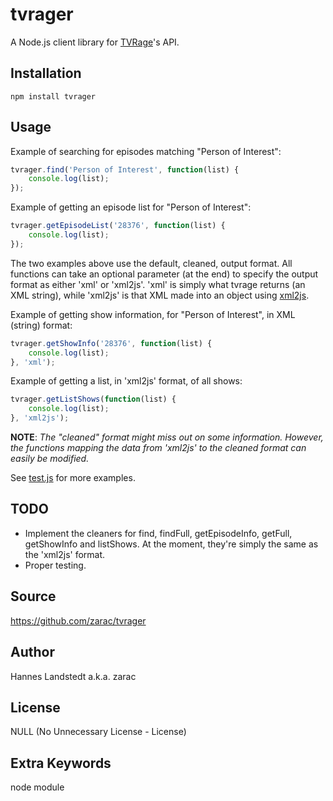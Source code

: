 # tvrager
A Node.js client library for [TVRage](http://www.tvrage.com)'s API.


## Installation
```
npm install tvrager
```


## Usage
Example of searching for episodes matching "Person of Interest":
```javascript
tvrager.find('Person of Interest', function(list) {
    console.log(list);
});
```

Example of getting an episode list for "Person of Interest":
```javascript
tvrager.getEpisodeList('28376', function(list) {
    console.log(list);
});
```

The two examples above use the default, cleaned, output format. All functions
can take an optional parameter (at the end) to specify the output format as
either 'xml' or 'xml2js'. 'xml' is simply what tvrage returns (an XML string),
while 'xml2js' is that XML made into an object using [xml2js][].

Example of getting show information, for "Person of Interest", in XML (string)
format:
```javascript
tvrager.getShowInfo('28376', function(list) {
    console.log(list);
}, 'xml');
```

Example of getting a list, in 'xml2js' format, of all shows:
```javascript
tvrager.getListShows(function(list) {
    console.log(list);
}, 'xml2js');
```

__NOTE__: _The "cleaned" format might miss out on some information. However,
the functions mapping the data from 'xml2js' to the cleaned format can easily
be modified._

See [test.js](test.js) for more examples.


## TODO
* Implement the cleaners for find, findFull, getEpisodeInfo, getFull,
  getShowInfo and listShows. At the moment, they're simply the same as
  the 'xml2js' format.
* Proper testing.


## Source
https://github.com/zarac/tvrager


## Author
Hannes Landstedt a.k.a. zarac


## License
NULL (No Unnecessary License - License)


## Extra Keywords
node module


[xml2js]: https://github.com/Leonidas-from-XIV/node-xml2js 
